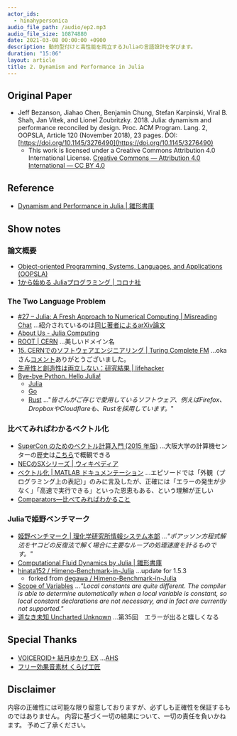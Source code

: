 ```yaml
---
actor_ids:
  - hinahypersonica
audio_file_path: /audio/ep2.mp3
audio_file_size: 10874880
date: 2021-03-08 00:00:00 +0900
description: 動的型付けと高性能を両立するJuliaの言語設計を学びます。
duration: "15:06"
layout: article
title: 2. Dynamism and Performance in Julia
---
```


## Original Paper

* Jeff Bezanson, Jiahao Chen, Benjamin Chung, Stefan Karpinski, Viral B. Shah, Jan Vitek, and Lionel Zoubritzky. 2018. Julia: dynamism and performance reconciled by design. Proc. ACM Program. Lang. 2, OOPSLA, Article 120 (November 2018), 23 pages. DOI:[https://doi.org/10.1145/3276490](https://doi.org/10.1145/3276490)
  * This work is licensed under a Creative Commons Attribution 4.0 International License. [Creative Commons — Attribution 4.0 International — CC BY 4.0](https://creativecommons.org/licenses/by/4.0/)


## Reference

* [Dynamism and Performance in Julia \| 雛形書庫](https://tl.hateblo.jp/entry/2021/01/11/193304)


## Show notes

### 論文概要

* [Object-oriented Programming, Systems, Languages, and Applications (OOPSLA)](https://www.sigplan.org/Conferences/OOPSLA/)
* [1から始める Juliaプログラミング \| コロナ社](https://www.coronasha.co.jp/np/isbn/9784339029055/)


### The Two Language Problem

* [#27 – Julia: A Fresh Approach to Numerical Computing \| Misreading Chat](https://misreading.chat/2018/08/23/episode-27-julia-a-fresh-approach-to-numerical-computing/) ...紹介されているのは[同じ著者によるarXiv論文](https://arxiv.org/abs/1411.1607)
* [About Us - Julia Computing](https://juliacomputing.com/about-us/)
* [ROOT \| CERN](https://root.cern/) ...美しいドメイン名
* [15. CERNでのソフトウェアエンジニアリング \| Turing Complete FM](https://turingcomplete.fm/15) ...okaさん[コメント](https://twitter.com/nowohyeah/status/1348663840410537989)ありがとうございました。
* [生産性と創造性は両立しない：研究結果 \| lifehacker](https://www.lifehacker.jp/2016/06/160630creative_efficient1.html)
* [Bye-bye Python. Hello Julia!](https://towardsdatascience.com/bye-bye-python-hello-julia-9230bff0df62)
  * [Julia](https://julialang.org/)
  * [Go](https://golang.org/)
  * [Rust](https://www.rust-lang.org/ja) ..."*皆さんがご存じで愛用しているソフトウェア、例えばFirefox、DropboxやCloudflareも、Rustを採用しています。*"


### 比べてみればわかるベクトル化

* [SuperCon のためのベクトル計算入門 (2015 年版)](https://www.gsic.titech.ac.jp/supercon/main/attwiki/index.php?plugin=attach&refer=SupercomputingContest2015&openfile=vectorization.pdf) ...大阪大学の計算機センターの歴史は[こちら](https://www.cmc.osaka-u.ac.jp/?page_id=89)で概観できる
* [NECのSXシリーズ \| ウィキペディア](https://ja.wikipedia.org/wiki/NEC_SX)
* [ベクトル化 \| MATLAB ドキュメンテーション](https://jp.mathworks.com/help/matlab/matlab_prog/vectorization.html) ...エピソードでは「外観（プログラミング上の表記）」のみに言及したが、正確には「エラーの発生が少なく」「高速で実行できる」といった恩恵もある、という理解が正しい
* [Comparators―比べてみればわかること](https://gihyo.jp/dev/serial/01/comparators)


### Juliaで姫野ベンチマーク

* [姫野ベンチマーク \| 理化学研究所情報システム本部](https://i.riken.jp/supercom/documents/himenobmt/) ...*"ポアッソン方程式解法をヤコビの反復法で解く場合に主要なループの処理速度を計るものです。"*
* [Computational Fluid Dynamics by Julia \| 雛形書庫](https://tl.hateblo.jp/entry/2021/01/31/202526)
* [hinata152 / Himeno-Benchmark-in-Julia](https://github.com/hinata152/Himeno-Benchmark-in-Julia) ...update for 1.5.3
  * forked from [degawa / Himeno-Benchmark-in-Julia](https://github.com/degawa/Himeno-Benchmark-in-Julia)
* [Scope of Variables](https://docs.julialang.org/en/v1/manual/variables-and-scoping/) ...*"Local constants are quite different. The compiler is able to determine automatically when a local variable is constant, so local constant declarations are not necessary, and in fact are currently not supported."*
* [道なき未知 Uncharted Unknown](https://www.amazon.co.jp/dp/4584138249) ...第35回　エラーが出ると嬉しくなる


## Special Thanks

- [VOICEROID+ 結月ゆかり EX](https://www.ah-soft.com/voiceroid/yukari_ex/) ...[AHS](https://www.ah-soft.com/)
- [フリー効果音素材 くらげ工匠](http://www.kurage-kosho.info/)


## Disclaimer

内容の正確性には可能な限り留意しておりますが、必ずしも正確性を保証するものではありません。
内容に基づく一切の結果について、一切の責任を負いかねます。
予めご了承ください。
